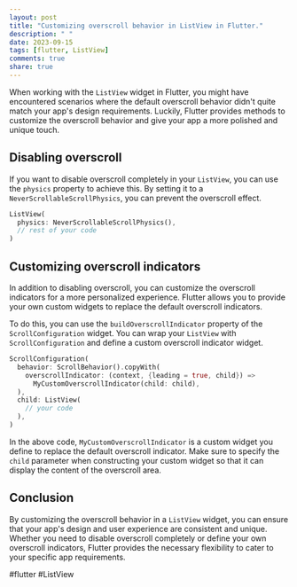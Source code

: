 ```yaml
---
layout: post
title: "Customizing overscroll behavior in ListView in Flutter."
description: " "
date: 2023-09-15
tags: [flutter, ListView]
comments: true
share: true
---
```


When working with the `ListView` widget in Flutter, you might have encountered scenarios where the default overscroll behavior didn't quite match your app's design requirements. Luckily, Flutter provides methods to customize the overscroll behavior and give your app a more polished and unique touch.

## Disabling overscroll

If you want to disable overscroll completely in your `ListView`, you can use the `physics` property to achieve this. By setting it to a `NeverScrollableScrollPhysics`, you can prevent the overscroll effect.

```dart
ListView(
  physics: NeverScrollableScrollPhysics(),
  // rest of your code
)
```

## Customizing overscroll indicators

In addition to disabling overscroll, you can customize the overscroll indicators for a more personalized experience. Flutter allows you to provide your own custom widgets to replace the default overscroll indicators.

To do this, you can use the `buildOverscrollIndicator` property of the `ScrollConfiguration` widget. You can wrap your `ListView` with `ScrollConfiguration` and define a custom overscroll indicator widget.

```dart
ScrollConfiguration(
  behavior: ScrollBehavior().copyWith(
    overscrollIndicator: (context, {leading = true, child}) => 
      MyCustomOverscrollIndicator(child: child),
  ),
  child: ListView(
    // your code
  ),
)
```

In the above code, `MyCustomOverscrollIndicator` is a custom widget you define to replace the default overscroll indicator. Make sure to specify the `child` parameter when constructing your custom widget so that it can display the content of the overscroll area.

## Conclusion

By customizing the overscroll behavior in a `ListView` widget, you can ensure that your app's design and user experience are consistent and unique. Whether you need to disable overscroll completely or define your own overscroll indicators, Flutter provides the necessary flexibility to cater to your specific app requirements.

#flutter #ListView